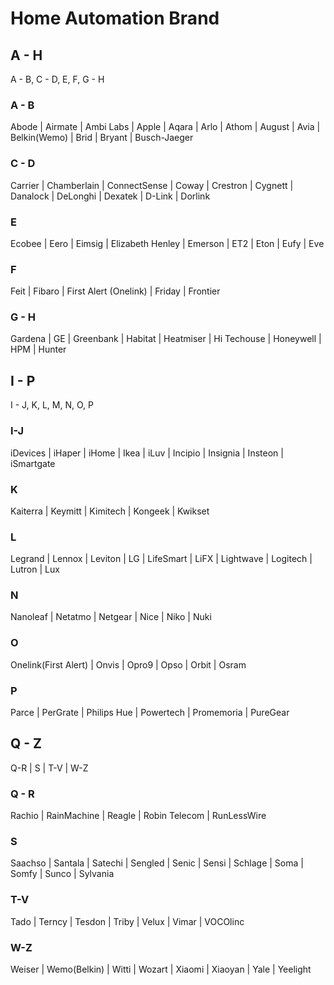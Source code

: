 # Home Automation Brand

## A - H

A - B, C - D, E, F, G - H

### A - B

Abode \| Airmate \| Ambi Labs \| Apple \| Aqara \| Arlo \| Athom \| August \| Avia \| Belkin\(Wemo\) \| Brid \| Bryant \| Busch-Jaeger

### C - D

Carrier \| Chamberlain \| ConnectSense \| Coway \| Crestron \| Cygnett \| Danalock \| DeLonghi \| Dexatek \| D-Link \| Dorlink

### E

Ecobee \| Eero \| Eimsig \| Elizabeth Henley \| Emerson \| ET2 \| Eton \| Eufy \| Eve

### F

Feit \| Fibaro \| First Alert \(Onelink\) \| Friday \| Frontier

### G - H

Gardena \| GE \| Greenbank \| Habitat \| Heatmiser \| Hi Techouse \| Honeywell \| HPM \| Hunter

## I - P

I - J, K, L, M, N, O, P

### I-J

iDevices \| iHaper \| iHome \| Ikea \| iLuv \| Incipio \| Insignia \| Insteon \| iSmartgate

### K

Kaiterra \| Keymitt \| Kimitech \| Kongeek \| Kwikset

### L

Legrand \| Lennox \| Leviton \| LG \| LifeSmart \| LiFX \| Lightwave \| Logitech \| Lutron \| Lux

### N

Nanoleaf \| Netatmo \| Netgear \| Nice \| Niko \| Nuki

### O

Onelink\(First Alert\) \| Onvis \| Opro9 \| Opso \| Orbit \| Osram

### P

Parce \| PerGrate \| Philips Hue \| Powertech \| Promemoria \| PureGear

## Q - Z

Q-R \| S \| T-V \| W-Z

### Q - R

Rachio \| RainMachine \| Reagle \| Robin Telecom \| RunLessWire 

### S

 Saachso \| Santala \| Satechi \| Sengled \| Senic \| Sensi \| Schlage \| Soma \| Somfy \| Sunco \| Sylvania 

### T-V

Tado \| Terncy \| Tesdon \| Triby \| Velux \| Vimar \| VOCOlinc

### W-Z

Weiser \| Wemo\(Belkin\) \| Witti \| Wozart \| Xiaomi \| Xiaoyan \| Yale \| Yeelight

